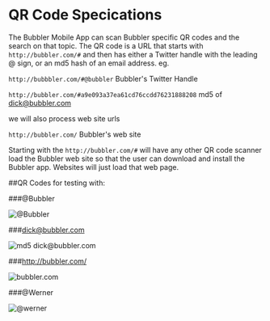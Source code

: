 # QR Code Specications

The Bubbler Mobile App can scan Bubbler specific QR codes and the search on that topic. The QR code is a URL that starts with `http://bubbler.com/#` and then has either a Twitter handle with the leading @ sign, or an md5 hash of an email address. eg.

`http://bubbbler.com/#@bubbler` Bubbler's Twitter Handle

`http://bubbler.com/#a9e093a37ea61cd76ccdd76231888208` md5 of dick@bubbler.com

we will also process web site urls

`http://bubbler.com/` Bubbler's web site

Starting with the `http://bubbler.com/#` will have any other QR code scanner load the Bubbler web site so that the user can download and install the Bubbler app. Websites will just load that web page.

##QR Codes for testing with:

###@Bubbler

![@Bubbler](http://qrfree.kaywa.com/?l=1&s=8&d=http%3A%2F%2Fbubbler.com%2F%23%40Bubbler)



###dick@bubbler.com

![md5 dick@bubbler.com](http://qrfree.kaywa.com/?l=1&s=8&d=http%3A%2F%2Fbubbler.com%2F%23a9e093a37ea61cd76ccdd76231888208)

###http://bubbler.com/

![bubbler.com](http://qrfree.kaywa.com/?l=1&s=8&d=http%3A%2F%2Fbubbler.com%2F)

###@Werner

![@werner](http://qrfree.kaywa.com/?l=1&s=8&d=http%3A%2F%2Fbubbler.com%2F%23%40Werner)
